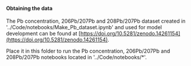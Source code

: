 #### Obtaining the data
The Pb concentration, 206Pb/207Pb and 208Pb/207Pb dataset created in '../Code/notebooks/Make_Pb_dataset.ipynb' and used for model development can be found at [https://doi.org/10.5281/zenodo.14261154](https://doi.org/10.5281/zenodo.14261154). 

Place it in this folder to run the Pb concentration, 206Pb/207Pb and 208Pb/207Pb notebooks located in '../Code/notebooks/*'.